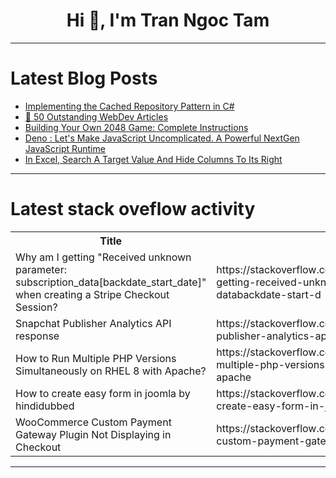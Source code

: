 <h1 align="center">Hi 👋, I'm Tran Ngoc Tam</h1>

---

# Latest Blog Posts 
<!-- BLOG-POST-LIST:START -->
- [Implementing the Cached Repository Pattern in C#](https://dev.to/ben-witt/implementing-the-cached-repository-pattern-in-c-o85)
- [🧠 50 Outstanding WebDev Articles](https://dev.to/florianrappl/50-outstanding-webdev-articles-4b82)
- [Building Your Own 2048 Game: Complete Instructions](https://dev.to/dk119819/step-by-step-2048-game-tutorial-569g)
- [Deno : Let&#39;s Make JavaScript Uncomplicated. A Powerful NextGen JavaScript Runtime](https://dev.to/a4arpon/deno-lets-make-javascript-uncomplicated-a-powerful-nextgen-javascript-runtime-1h2o)
- [In Excel, Search A Target Value And Hide Columns To Its Right](https://dev.to/judith677/in-excel-search-a-target-value-and-hide-columns-to-its-right-54a)
<!-- BLOG-POST-LIST:END -->

---

# Latest stack oveflow activity
<table>
  <tr><th>Title</th><th>Link</th></tr>
  <!-- STACKOVERFLOW:START --><tr><td>Why am I getting &quot;Received unknown parameter: subscription_data[backdate_start_date]&quot; when creating a Stripe Checkout Session?</td><td>https://stackoverflow.com/questions/78665667/why-am-i-getting-received-unknown-parameter-subscription-databackdate-start-d</td></tr><tr><td>Snapchat Publisher Analytics API response</td><td>https://stackoverflow.com/questions/78665498/snapchat-publisher-analytics-api-response</td></tr><tr><td>How to Run Multiple PHP Versions Simultaneously on RHEL 8 with Apache?</td><td>https://stackoverflow.com/questions/78665483/how-to-run-multiple-php-versions-simultaneously-on-rhel-8-with-apache</td></tr><tr><td>How to create easy form in joomla by hindidubbed</td><td>https://stackoverflow.com/questions/78665414/how-to-create-easy-form-in-joomla-by-hindidubbed</td></tr><tr><td>WooCommerce Custom Payment Gateway Plugin Not Displaying in Checkout</td><td>https://stackoverflow.com/questions/78665406/woocommerce-custom-payment-gateway-plugin-not-displaying-in-checkout</td></tr><!-- STACKOVERFLOW:END -->
</table>

---


